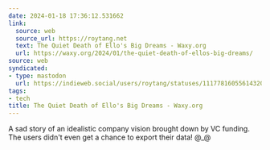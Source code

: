 ```yaml
---
date: 2024-01-18 17:36:12.531662
link:
  source: web
  source_url: https://roytang.net
  text: The Quiet Death of Ello's Big Dreams - Waxy.org
  url: https://waxy.org/2024/01/the-quiet-death-of-ellos-big-dreams/
source: web
syndicated:
- type: mastodon
  url: https://indieweb.social/users/roytang/statuses/111778160556143206
tags:
- tech
title: The Quiet Death of Ello's Big Dreams - Waxy.org
---
```


A sad story of an idealistic company vision brought down by VC funding. The users didn't even get a chance to export their data! @_@